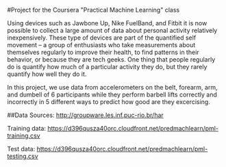 #Project for the Coursera "Practical Machine Learning" class

Using devices such as Jawbone Up, Nike FuelBand, and Fitbit it is now possible to collect a large amount of data about personal activity relatively inexpensively. These type of devices are part of the quantified self movement – a group of enthusiasts who take measurements about themselves regularly to improve their health, to find patterns in their behavior, or because they are tech geeks. One thing that people regularly do is quantify how much of a particular activity they do, but they rarely quantify how well they do it.

In this project, we use data from accelerometers on the belt, forearm, arm, and dumbell of 6 participants while they perform barbell lifts correctly and incorrectly in 5 different ways to predict how good are they excercising.

##Data Sources:
http://groupware.les.inf.puc-rio.br/har

Training data:
https://d396qusza40orc.cloudfront.net/predmachlearn/pml-training.csv

Test data:
https://d396qusza40orc.cloudfront.net/predmachlearn/pml-testing.csv

